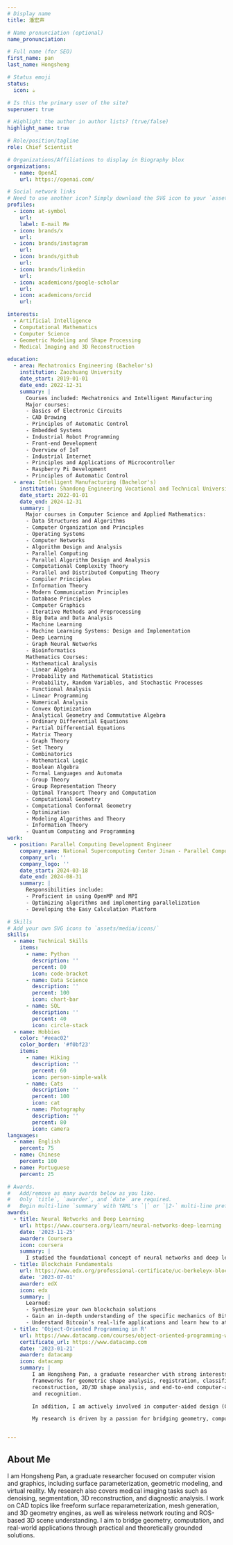 ```yaml
---
# Display name
title: 潘宏声

# Name pronunciation (optional)
name_pronunciation: 

# Full name (for SEO)
first_name: pan
last_name: Hongsheng

# Status emoji
status:
  icon: ☕️

# Is this the primary user of the site?
superuser: true

# Highlight the author in author lists? (true/false)
highlight_name: true

# Role/position/tagline
role: Chief Scientist

# Organizations/Affiliations to display in Biography blox
organizations:
  - name: OpenAI
    url: https://openai.com/

# Social network links
# Need to use another icon? Simply download the SVG icon to your `assets/media/icons/` folder.
profiles:
  - icon: at-symbol
    url: 
    label: E-mail Me
  - icon: brands/x
    url: 
  - icon: brands/instagram
    url:
  - icon: brands/github
    url: 
  - icon: brands/linkedin
    url: 
  - icon: academicons/google-scholar
    url: 
  - icon: academicons/orcid
    url:

interests:
  - Artificial Intelligence
  - Computational Mathematics
  - Computer Science
  - Geometric Modeling and Shape Processing
  - Medical Imaging and 3D Reconstruction

education:
  - area: Mechatronics Engineering (Bachelor's)
    institution: Zaozhuang University
    date_start: 2019-01-01
    date_end: 2022-12-31
    summary: |
      Courses included: Mechatronics and Intelligent Manufacturing
      Major courses:
      - Basics of Electronic Circuits
      - CAD Drawing
      - Principles of Automatic Control
      - Embedded Systems
      - Industrial Robot Programming
      - Front-end Development
      - Overview of IoT
      - Industrial Internet
      - Principles and Applications of Microcontroller
      - Raspberry Pi Development
      - Principles of Automatic Control
  - area: Intelligent Manufacturing (Bachelor's)
    institution: Shandong Engineering Vocational and Technical University
    date_start: 2022-01-01
    date_end: 2024-12-31
    summary: |
      Major courses in Computer Science and Applied Mathematics:
      - Data Structures and Algorithms
      - Computer Organization and Principles
      - Operating Systems
      - Computer Networks
      - Algorithm Design and Analysis
      - Parallel Computing
      - Parallel Algorithm Design and Analysis
      - Computational Complexity Theory
      - Parallel and Distributed Computing Theory
      - Compiler Principles
      - Information Theory
      - Modern Communication Principles
      - Database Principles
      - Computer Graphics
      - Iterative Methods and Preprocessing
      - Big Data and Data Analysis
      - Machine Learning
      - Machine Learning Systems: Design and Implementation
      - Deep Learning
      - Graph Neural Networks
      - Bioinformatics
      Mathematics Courses:
      - Mathematical Analysis
      - Linear Algebra
      - Probability and Mathematical Statistics
      - Probability, Random Variables, and Stochastic Processes
      - Functional Analysis
      - Linear Programming
      - Numerical Analysis
      - Convex Optimization
      - Analytical Geometry and Commutative Algebra
      - Ordinary Differential Equations
      - Partial Differential Equations
      - Matrix Theory
      - Graph Theory
      - Set Theory
      - Combinatorics
      - Mathematical Logic
      - Boolean Algebra
      - Formal Languages and Automata
      - Group Theory
      - Group Representation Theory
      - Optimal Transport Theory and Computation
      - Computational Geometry
      - Computational Conformal Geometry
      - Optimization
      - Modeling Algorithms and Theory
      - Information Theory
      - Quantum Computing and Programming
work:
  - position: Parallel Computing Development Engineer
    company_name: National Supercomputing Center Jinan - Parallel Computing Research Center
    company_url: ''
    company_logo: ''
    date_start: 2024-03-18
    date_end: 2024-08-31
    summary: |
      Responsibilities include:
      - Proficient in using OpenMP and MPI
      - Optimizing algorithms and implementing parallelization
      - Developing the Easy Calculation Platform

# Skills
# Add your own SVG icons to `assets/media/icons/`
skills:
  - name: Technical Skills
    items:
      - name: Python
        description: ''
        percent: 80
        icon: code-bracket
      - name: Data Science
        description: ''
        percent: 100
        icon: chart-bar
      - name: SQL
        description: ''
        percent: 40
        icon: circle-stack
  - name: Hobbies
    color: '#eeac02'
    color_border: '#f0bf23'
    items:
      - name: Hiking
        description: ''
        percent: 60
        icon: person-simple-walk
      - name: Cats
        description: ''
        percent: 100
        icon: cat
      - name: Photography
        description: ''
        percent: 80
        icon: camera
languages:
  - name: English
    percent: 75
  - name: Chinese
    percent: 100
  - name: Portuguese
    percent: 25

# Awards.
#   Add/remove as many awards below as you like.
#   Only `title`, `awarder`, and `date` are required.
#   Begin multi-line `summary` with YAML's `|` or `|2-` multi-line prefix and indent 2 spaces below.
awards:
  - title: Neural Networks and Deep Learning
    url: https://www.coursera.org/learn/neural-networks-deep-learning
    date: '2023-11-25'
    awarder: Coursera
    icon: coursera
    summary: |
      I studied the foundational concept of neural networks and deep learning. By the end, I was familiar with the significant technological trends driving the rise of deep learning; build, train, and apply fully connected deep neural networks; implement efficient (vectorized) neural networks; identify key parameters in a neural network’s architecture; and apply deep learning to your own applications.
  - title: Blockchain Fundamentals
    url: https://www.edx.org/professional-certificate/uc-berkeleyx-blockchain-fundamentals
    date: '2023-07-01'
    awarder: edX
    icon: edx
    summary: |
      Learned:
      - Synthesize your own blockchain solutions
      - Gain an in-depth understanding of the specific mechanics of Bitcoin
      - Understand Bitcoin’s real-life applications and learn how to attack and destroy Bitcoin, Ethereum, smart contracts and Dapps, and alternatives to Bitcoin’s Proof-of-Work consensus algorithm
  - title: 'Object-Oriented Programming in R'
    url: https://www.datacamp.com/courses/object-oriented-programming-with-s3-and-r6-in-r
    certificate_url: https://www.datacamp.com
    date: '2023-01-21'
    awarder: datacamp
    icon: datacamp
    summary: |
        I am Hongsheng Pan, a graduate researcher with strong interests in computer vision and computer graphics, particularly in the areas of surface parameterization, geometric modeling, virtual reality, and unified 
        frameworks for geometric shape analysis, registration, classification, and recognition. My work also focuses on medical imaging and image analysis, including denoising, super-resolution, segmentation, 
        reconstruction, 2D/3D shape analysis, and end-to-end computer-aided diagnosis. Representative applications include virtual colonoscopy, brain morphology and disease correlation, and 3D facial expression analysis 
        and recognition.

        In addition, I am actively involved in computer-aided design (CAD), exploring topics such as freeform surface reparameterization, mesh generation, and 3D geometric engine development. My interests also extend to wireless networks, where I work on network routing design, signal processing, and the integration of 3D scene understanding in ROS environments with CAD systems.

        My research is driven by a passion for bridging geometry, computing, and real-world applications, and I strive to create practical solutions grounded in solid theoretical foundations.


---
```


## About Me
  I am Hongsheng Pan, a graduate researcher focused on computer vision and graphics, including surface parameterization, geometric modeling, and virtual reality. My research also covers medical imaging tasks such as denoising, segmentation, 3D reconstruction, and diagnostic analysis. I work on CAD topics like freeform surface reparameterization, mesh generation, and 3D geometry engines, as well as wireless network routing and ROS-based 3D scene understanding. I aim to bridge geometry, computation, and real-world applications through practical and theoretically grounded solutions.

